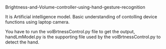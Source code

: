 Brightness-and-Volume-controller-using-hand-gesture-recognition

It is Artificial intelligence model. Basic understanding of contolling device functions using laptop camera.

You have to run the volBrtnessControl.py file to get the output, handLmModel.py is the supporting file used by the volBrtnessControl.py to detect the hand.
